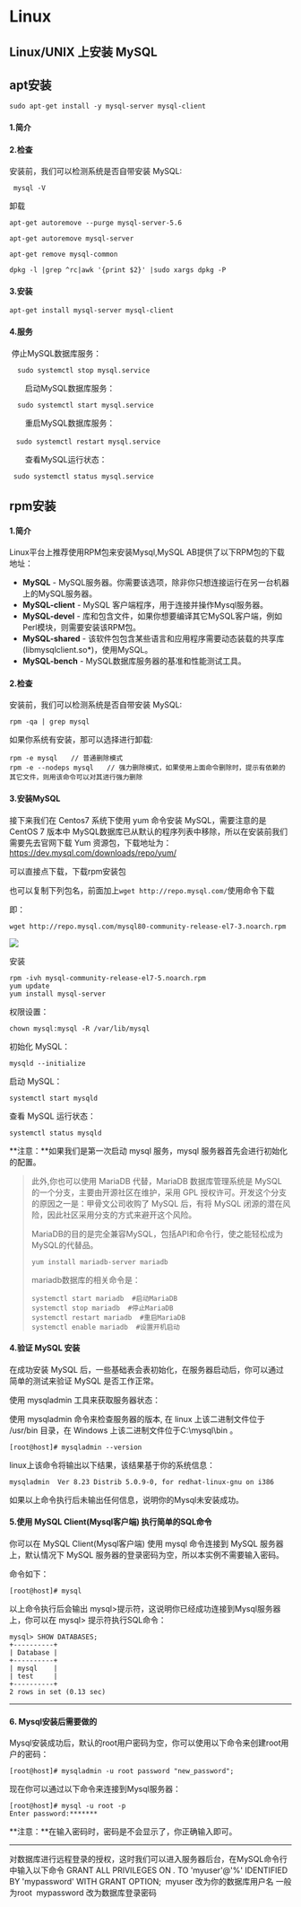 # Linux

## Linux/UNIX 上安装 MySQL

## apt安装

```
sudo apt-get install -y mysql-server mysql-client
```

#### 1.简介

#### 2.检查

安装前，我们可以检测系统是否自带安装 MySQL:

```
 mysql -V
```

卸载

```
apt-get autoremove --purge mysql-server-5.6
```

```
apt-get autoremove mysql-server
```

```
apt-get remove mysql-common
```

```
dpkg -l |grep ^rc|awk '{print $2}' |sudo xargs dpkg -P
```

#### 3.安装

```
apt-get install mysql-server mysql-client
```



#### 4.服务

​        停止MySQL数据库服务：

```
  sudo systemctl stop mysql.service
```

　　启动MySQL数据库服务：

```
  sudo systemctl start mysql.service
```

　　重启MySQL数据库服务：

```
　sudo systemctl restart mysql.service
```

　　查看MySQL运行状态：

```
 sudo systemctl status mysql.service
```





## rpm安装

#### 1.简介

Linux平台上推荐使用RPM包来安装Mysql,MySQL AB提供了以下RPM包的下载地址：

- **MySQL** - MySQL服务器。你需要该选项，除非你只想连接运行在另一台机器上的MySQL服务器。
- **MySQL-client** - MySQL 客户端程序，用于连接并操作Mysql服务器。
- **MySQL-devel** - 库和包含文件，如果你想要编译其它MySQL客户端，例如Perl模块，则需要安装该RPM包。
- **MySQL-shared** - 该软件包包含某些语言和应用程序需要动态装载的共享库(libmysqlclient.so*)，使用MySQL。
- **MySQL-bench** - MySQL数据库服务器的基准和性能测试工具。

#### 2.检查

安装前，我们可以检测系统是否自带安装 MySQL:

```
rpm -qa | grep mysql
```

如果你系统有安装，那可以选择进行卸载:

```
rpm -e mysql　　// 普通删除模式
rpm -e --nodeps mysql　　// 强力删除模式，如果使用上面命令删除时，提示有依赖的其它文件，则用该命令可以对其进行强力删除
```

#### 3.安装MySQL

接下来我们在 Centos7 系统下使用 yum 命令安装 MySQL，需要注意的是 CentOS 7 版本中 MySQL数据库已从默认的程序列表中移除，所以在安装前我们需要先去官网下载 Yum 资源包，下载地址为：<https://dev.mysql.com/downloads/repo/yum/>

可以直接点下载，下载rpm安装包

也可以复制下列包名，前面加上`wget http://repo.mysql.com/`使用命令下载

即：

```
wget http://repo.mysql.com/mysql80-community-release-el7-3.noarch.rpm
```

![](https://cdn.jsdelivr.net/gh/ZanderZhao/img20/file/20200121213431.png)

安装

```
rpm -ivh mysql-community-release-el7-5.noarch.rpm
yum update
yum install mysql-server
```

权限设置：

```
chown mysql:mysql -R /var/lib/mysql
```

初始化 MySQL：

```
mysqld --initialize
```

启动 MySQL：

```
systemctl start mysqld
```

查看 MySQL 运行状态：

```
systemctl status mysqld
```

**注意：**如果我们是第一次启动 mysql 服务，mysql 服务器首先会进行初始化的配置。

>此外,你也可以使用 MariaDB 代替，MariaDB 数据库管理系统是 MySQL 的一个分支，主要由开源社区在维护，采用 GPL 授权许可。开发这个分支的原因之一是：甲骨文公司收购了 MySQL 后，有将 MySQL 闭源的潜在风险，因此社区采用分支的方式来避开这个风险。
>
>MariaDB的目的是完全兼容MySQL，包括API和命令行，使之能轻松成为MySQL的代替品。
>
>```
>yum install mariadb-server mariadb 
>```
>
>mariadb数据库的相关命令是：
>
>```
>systemctl start mariadb  #启动MariaDB
>systemctl stop mariadb  #停止MariaDB
>systemctl restart mariadb  #重启MariaDB
>systemctl enable mariadb  #设置开机启动
>```



#### 4.验证 MySQL 安装

在成功安装 MySQL 后，一些基础表会表初始化，在服务器启动后，你可以通过简单的测试来验证 MySQL 是否工作正常。

使用 mysqladmin 工具来获取服务器状态：

使用 mysqladmin 命令来检查服务器的版本, 在 linux 上该二进制文件位于 /usr/bin 目录，在 Windows 上该二进制文件位于C:\mysql\bin 。

```
[root@host]# mysqladmin --version
```

linux上该命令将输出以下结果，该结果基于你的系统信息：

```
mysqladmin  Ver 8.23 Distrib 5.0.9-0, for redhat-linux-gnu on i386
```

如果以上命令执行后未输出任何信息，说明你的Mysql未安装成功。

#### 5.使用 MySQL Client(Mysql客户端) 执行简单的SQL命令

你可以在 MySQL Client(Mysql客户端) 使用 mysql 命令连接到 MySQL 服务器上，默认情况下 MySQL 服务器的登录密码为空，所以本实例不需要输入密码。

命令如下：

```
[root@host]# mysql
```

以上命令执行后会输出 mysql>提示符，这说明你已经成功连接到Mysql服务器上，你可以在 mysql> 提示符执行SQL命令：

```
mysql> SHOW DATABASES;
+----------+
| Database |
+----------+
| mysql    |
| test     |
+----------+
2 rows in set (0.13 sec)
```

------

#### 6. Mysql安装后需要做的

Mysql安装成功后，默认的root用户密码为空，你可以使用以下命令来创建root用户的密码：

```
[root@host]# mysqladmin -u root password "new_password";
```

现在你可以通过以下命令来连接到Mysql服务器：

```
[root@host]# mysql -u root -p
Enter password:*******
```

**注意：**在输入密码时，密码是不会显示了，你正确输入即可。

 

----------------



对数据库进行远程登录的授权，这时我们可以进入服务器后台，在MySQL命令行中输入以下命令 GRANT ALL PRIVILEGES ON *.* TO 'myuser'@'%' IDENTIFIED BY 'mypassword' WITH GRANT OPTION;  myuser 改为你的数据库用户名 一般为root  mypassword 改为数据库登录密码



